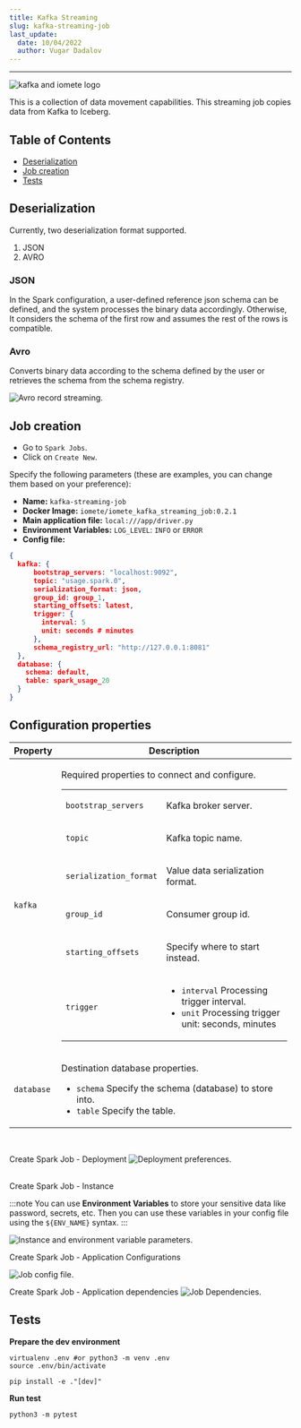 ```yaml
---
title: Kafka Streaming
slug: kafka-streaming-job
last_update:
  date: 10/04/2022
  author: Vugar Dadalov
---
```


<!-- <head>
  <title>Kafka Streaming</title>
  <meta
    name="description"
    content="Kafka Streaming"
  />
</head> -->

___


![kafka and iomete logo](/img/spark-job/kafka-logo-iomete.png)

This is a collection of data movement capabilities. This streaming job copies data from Kafka to Iceberg.

## Table of Contents
 * [Deserialization](#Deserialization)
 * [Job creation](#job-creation)
 * [Tests](#tests)


## Deserialization
Currently, two deserialization format supported.
1. JSON
2. AVRO

### JSON
In the Spark configuration, a user-defined reference json schema can be defined, 
and the system processes the binary data accordingly. Otherwise, 
It considers the schema of the first row and assumes the rest of the rows is compatible.

### Avro
Converts binary data according to the schema defined by the user or retrieves the schema from the schema registry.

![Avro record streaming.](/img/spark-job/kafka-avro-diagram.jpeg)

## Job creation

- Go to `Spark Jobs`.
- Click on `Create New`.

Specify the following parameters (these are examples, you can change them based on your preference):
- **Name:** `kafka-streaming-job`
- **Docker Image:** `iomete/iomete_kafka_streaming_job:0.2.1`
- **Main application file:** `local:///app/driver.py`
- **Environment Variables:** `LOG_LEVEL`: `INFO` or `ERROR`
- **Config file:** 
```json
{
  kafka: {
      bootstrap_servers: "localhost:9092",
      topic: "usage.spark.0",
      serialization_format: json,
      group_id: group_1,
      starting_offsets: latest,
      trigger: {
        interval: 5
        unit: seconds # minutes
      },
      schema_registry_url: "http://127.0.0.1:8081"
  },
  database: {
    schema: default,
    table: spark_usage_20
  }
}
```

## Configuration properties
<table>
  <thead>
    <tr>
      <th>Property</th>
      <th>Description</th>
    </tr>
  </thead>

  <tbody>
    <tr>
      <td>
        <code>kafka</code><br/>
      </td>
      <td>
        <p>Required properties to connect and configure.</p>
        <table>
            <tbody>
                <tr>
                  <td>
                    <code>bootstrap_servers</code>
                  </td>
                  <td>
                    <p>Kafka broker server.</p>
                  </td>
                </tr>
                <tr>
                  <td>
                    <code>topic</code>
                  </td>
                  <td>
                    <p>Kafka topic name.</p>
                  </td>
                </tr>
                <tr>
                  <td>
                    <code>serialization_format</code>
                  </td>
                  <td>
                    <p>Value data serialization format.</p>
                  </td>
                </tr>
                <tr>
                  <td>
                    <code>group_id</code>
                  </td>
                  <td>
                    <p>Consumer group id.</p>
                  </td>
                </tr>
                <tr>
                  <td>
                    <code>starting_offsets</code>
                  </td>
                  <td>
                    <p>Specify where to start instead.</p>
                  </td>
                </tr>
                <tr>
                  <td>
                    <code>trigger</code>
                  </td>
                  <td>
                    <ul>
                      <li><code>interval</code> Processing trigger interval.</li>
                      <li><code>unit</code> Processing trigger unit: seconds, minutes</li>
                    </ul>
                  </td>
                </tr>
            </tbody>
        </table>
      </td>
    </tr>
    <tr>
      <td>
        <code>database</code><br/>
      </td>
      <td>
        <p>Destination database properties.</p>
        <ul>
          <li><code>schema</code> Specify the schema (database) to store into.</li>
          <li><code>table</code> Specify the table.</li>
        </ul>
      </td>
    </tr>
</tbody>
</table>

<br/>

Create Spark Job - Deployment
![Deployment preferences.](/img/spark-job/kafka-job-creation-deployment.png)

<br/>
Create Spark Job - Instance
<br/>

:::note
You can use **Environment Variables** to store your sensitive data like password, secrets, etc. Then you can use these variables in your config file using the <code>${ENV_NAME}</code> syntax.
:::

![Instance and environment variable parameters.](/img/spark-job/kafka-job-creation-environment.png)


Create Spark Job - Application Configurations

![Job config file.](/img/spark-job/kafka-job-creation-config.png)


Create Spark Job - Application dependencies
![Job Dependencies.](/img/spark-job/kafka-job-creation-dependencies.png)

## Tests

**Prepare the dev environment**

```shell
virtualenv .env #or python3 -m venv .env
source .env/bin/activate

pip install -e ."[dev]"
```

**Run test**

```shell
python3 -m pytest
```